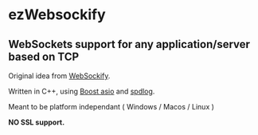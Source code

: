 # ezWebsockify

## WebSockets support for any application/server based on TCP

Original idea from [WebSockify](https://github.com/novnc/websockify).

Written in C++, using [Boost asio](https://www.boost.org/doc/libs/1_73_0/doc/html/boost_asio.html) and [spdlog](https://github.com/gabime/spdlog).

Meant to be platform independant ( Windows / Macos / Linux )

**NO SSL support.**
